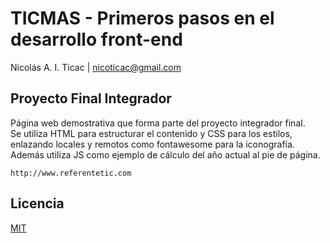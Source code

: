 # TICMAS - Primeros pasos en el desarrollo front-end
Nicolás A. I. Ticac | nicoticac@gmail.com
## Proyecto Final Integrador
Página web demostrativa que forma parte del proyecto integrador final. <br />
Se utiliza HTML para estructurar el contenido y CSS para los estilos, enlazando locales y remotos como fontawesome para la iconografía.
Además utiliza JS como ejemplo de cálculo del año actual al pie de página.
```
http://www.referentetic.com
```

## Licencia
[MIT](https://choosealicense.com/licenses/mit/)
